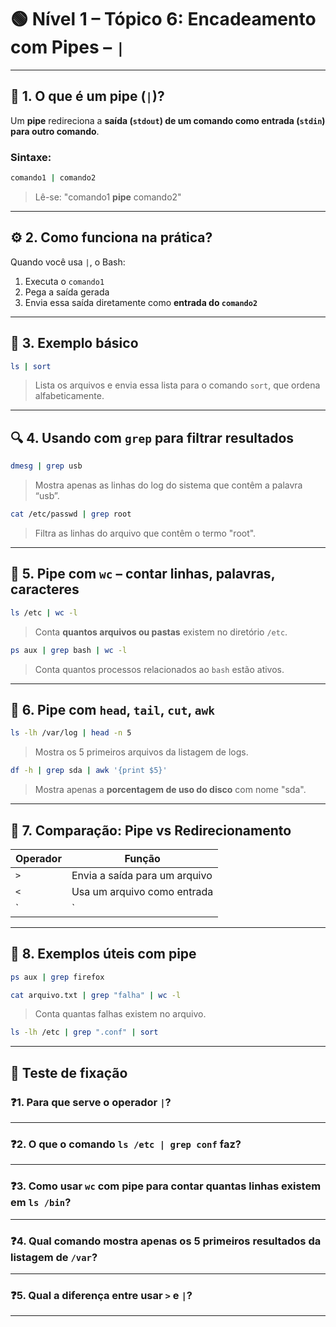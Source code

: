 
# 🟢 Nível 1 – Tópico 6: Encadeamento com Pipes – `|`

---

## 🔗 1. O que é um pipe (`|`)?

Um **pipe** redireciona a **saída (`stdout`) de um comando como entrada (`stdin`) para outro comando**.

### Sintaxe:
```bash
comando1 | comando2
```

> Lê-se: "comando1 **pipe** comando2"

---

## ⚙️ 2. Como funciona na prática?

Quando você usa `|`, o Bash:

1. Executa o `comando1`
2. Pega a saída gerada
3. Envia essa saída diretamente como **entrada do `comando2`**

---

## 📌 3. Exemplo básico

```bash
ls | sort
```
> Lista os arquivos e envia essa lista para o comando `sort`, que ordena alfabeticamente.

---

## 🔍 4. Usando com `grep` para filtrar resultados

```bash
dmesg | grep usb
```
> Mostra apenas as linhas do log do sistema que contêm a palavra “usb”.

```bash
cat /etc/passwd | grep root
```
> Filtra as linhas do arquivo que contêm o termo "root".

---

## 📄 5. Pipe com `wc` – contar linhas, palavras, caracteres

```bash
ls /etc | wc -l
```
> Conta **quantos arquivos ou pastas** existem no diretório `/etc`.

```bash
ps aux | grep bash | wc -l
```
> Conta quantos processos relacionados ao `bash` estão ativos.

---

## 📜 6. Pipe com `head`, `tail`, `cut`, `awk`

```bash
ls -lh /var/log | head -n 5
```
> Mostra os 5 primeiros arquivos da listagem de logs.

```bash
df -h | grep sda | awk '{print $5}'
```
> Mostra apenas a **porcentagem de uso do disco** com nome "sda".

---

## 🧠 7. Comparação: Pipe vs Redirecionamento

| Operador | Função                           |
|----------|----------------------------------|
| `>`      | Envia a saída para um arquivo    |
| `<`      | Usa um arquivo como entrada      |
| `|`      | Envia a saída para **outro comando** |

---

## 🧪 8. Exemplos úteis com pipe

```bash
ps aux | grep firefox
```

```bash
cat arquivo.txt | grep "falha" | wc -l
```
> Conta quantas falhas existem no arquivo.

```bash
ls -lh /etc | grep ".conf" | sort
```

---

## 📝 Teste de fixação

### ❓1. Para que serve o operador `|`?

---

### ❓2. O que o comando `ls /etc | grep conf` faz?

---

### ❓3. Como usar `wc` com pipe para contar quantas linhas existem em `ls /bin`?

---

### ❓4. Qual comando mostra apenas os 5 primeiros resultados da listagem de `/var`?

---

### ❓5. Qual a diferença entre usar `>` e `|`?

---
